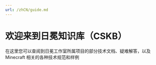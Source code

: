 ```yaml
---
url: /zhCN/guide.md
---
```

# 欢迎来到日冕知识库（CSKB）

在这里您可以查阅到日冕工作室所属项目的部分技术文档、疑难解答，以及 Minecraft 相关的各种技术规范和样例

